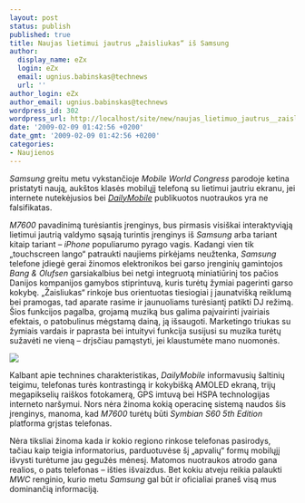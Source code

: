 ```yaml
---
layout: post
status: publish
published: true
title: Naujas lietimui jautrus „žaisliukas“ iš Samsung
author:
  display_name: eZx
  login: eZx
  email: ugnius.babinskas@technews
  url: ''
author_login: eZx
author_email: ugnius.babinskas@technews
wordpress_id: 302
wordpress_url: http://localhost/site/new/naujas_lietimuo_jautrus__zaisliukas__is_samsung/
date: '2009-02-09 01:42:56 +0200'
date_gmt: '2009-02-09 01:42:56 +0200'
categories:
- Naujienos
---
```

<p><i>Samsung</i> greitu metu vykstančioje <i>Mobile World Congress</i> parodoje ketina pristatyti naują, aukštos klasės mobilųjį telefoną su lietimui jautriu ekranu, jei internete nutekėjusios bei <a class="ns" href=" http://dailymobile.se/2009/02/07/pictures-samsung-m7600-with-bang-olufsen-powered-audio/ "><i>DailyMobile</i></a> publikuotos nuotraukos yra ne falsifikatas.</p>
<p><i>M7600</i> pavadinimą turėsiantis įrenginys, bus pirmasis visiškai interaktyviąją lietimui jautrią valdymo sąsają turintis įrenginys iš <i>Samsung</i> arba tariant kitaip tariant – <i>iPhone</i> populiarumo pyrago vagis. Kadangi vien tik „touchscreen lango“ patraukti naujiems pirkėjams neužtenka, <i>Samsung</i> telefone įdiegė gerai žinomos elektronikos bei garso įrenginių gamintojos <i>Bang & Olufsen</i> garsiakalbius bei netgi integruotą miniatiūrinį tos pačios Danijos kompanijos gamybos stiprintuvą, kuris turėtų žymiai pagerinti garso kokybę. „Žaisliukas“ rinkoje bus orientuotas tiesiogiai į jaunatvišką reiklumą bei pramogas, tad aparate rasime ir jaunuoliams turėsiantį patikti DJ režimą. Šios funkcijos pagalba, grojamą muziką bus galima paįvairinti įvairiais efektais, o patobulinus mėgstamą dainą, ją išsaugoti. Marketingo triukas su žymiais vardais ir paprasta bei intuityvi funkcija susijusi su muzika turėtų sužavėti ne vieną – drįsčiau pamąstyti, jei klaustumėte mano nuomonės.</p>
<p><img src="http://ezx.technews.lt/images/Products/samsung_7600_front_and_back.jpg" /></p>
<p>Kalbant apie technines charakteristikas, <i>DailyMobile</i> informavusių šaltinių teigimu, telefonas turės kontrastingą ir kokybišką AMOLED ekraną, trijų megapikselių raiškos fotokamerą, GPS imtuvą bei HSPA technologijas interneto naršymui. Nors nėra žinoma kokią operacinę sistemą naudos šis įrenginys, manoma, kad <i>M7600</i> turėtų būti <i>Symbian S60 5th Edition</i> platforma grįstas telefonas. </p>
<p>Nėra tiksliai žinoma kada ir kokio regiono rinkose telefonas pasirodys, tačiau kaip teigia informatorius, parduotuvėse šį „apvalių“ formų mobilųjį išvysti turėtume jau gegužės mėnesį. Matomos nuotraukos atrodo gana realios, o pats telefonas – išties išvaizdus. Bet kokiu atveju reikia palaukti <i>MWC</i> renginio, kurio metu <i>Samsung</i> gal būt ir oficialiai praneš visą mus dominančią informaciją.</p>
